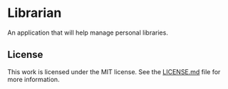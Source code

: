 # Librarian

An application that will help manage personal libraries.

## License

This work is licensed under the MIT license. See the [LICENSE.md](LICENSE.md) file for more information.
